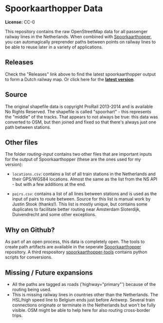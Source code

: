 # Spoorkaarthopper Data

**License:** CC-0

This repository contains the raw OpenStreetMap data for all passenger railway lines in the Netherlands. When combined with [Spoorkaarthopper](https://github.com/joelhaasnoot/spoorkaarthopper), you can automagically preprender paths between points on railway lines to be able to reuse later in a variety of applications.

## Releases
Check the "Releases" link above to find the latest spoorkaarthopper output to form a Dutch railway map. Or click here for the __[latest version](https://github.com/joelhaasnoot/spoortkaarthopper-data/releases/latest)__.

## Source
The original shapefile data is copyright ProRail 2013-2014 and is available No Rights Reserved. The shapefile is called "spoorhart" - this represents the "middle" of the tracks. That appears to not always be true: this data was converted to OSM, but then joined and fixed so that there's always just one path between stations. 

## Other files
The folder *routing-input* contains two other files that are important inputs for the output of Spoorkaarthopper (these are the ones used for my version):

- `locations.csv`: contains a list of all train stations in the Netherlands and their GPS/WGS84 locations. Almost the same as the list from the NS API - but with a few additions at the end.

- `pairs.csv`: contains a list of all lines between stations and is used as the input of pairs to route between. Source for this list is manual work by Justin Stook (thanks!). This list is mostly unique, but contains some duplicates to facilitate better routing near Amsterdam Sloterdijk, Duivendrecht and some other exceptions.

## Why on Github?
As part of an open process, this data is completely open. The tools to create path artifacts are available in the seperate [Spoorkaarthopper](https://github.com/joelhaasnoot/spoorkaarthopper) repository. A third respository [spoorkaarthopper-tools](https://github.com/joelhaasnoot/spoorkaarthopper-tools) contains python scripts for conversions.

## Missing / Future expansions
- All the paths are tagged as roads ('highway="primary"') because of the routing being used.
- This is missing railway lines in countries other than the Netherlands. The HSL/high speed line to Belgium ends just before Antwerp. Several train connections originate or terminate in the Netherlands but won't be fully visible. OSM might be able to help here for also routing cross-border trips.

